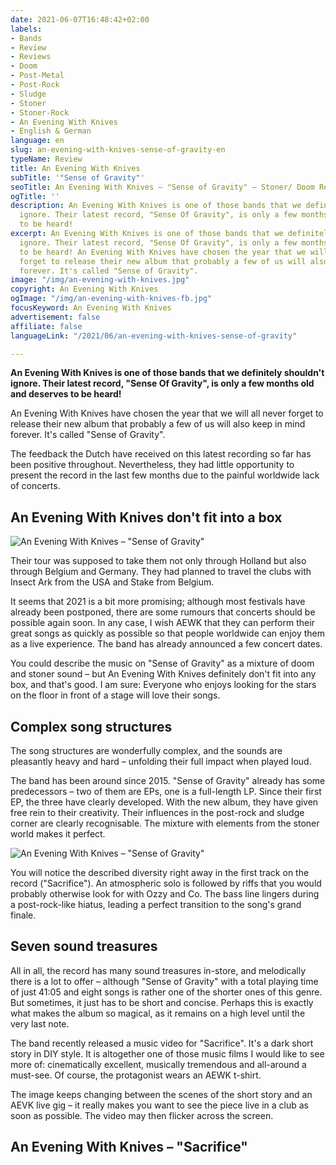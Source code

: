 ```yaml
---
date: 2021-06-07T16:48:42+02:00
labels:
- Bands
- Review
- Reviews
- Doom
- Post-Metal
- Post-Rock
- Sludge
- Stoner
- Stoner-Rock
- An Evening With Knives
- English & German
language: en
slug: an-evening-with-knives-sense-of-gravity-en
typeName: Review
title: An Evening With Knives
subTitle: '"Sense of Gravity"'
seoTitle: An Evening With Knives – "Sense of Gravity" – Stoner/ Doom Review
ogTitle: ''
description: An Evening With Knives is one of those bands that we definitely shouldn't
  ignore. Their latest record, "Sense Of Gravity", is only a few months old and deserves
  to be heard!
excerpt: An Evening With Knives is one of those bands that we definitely shouldn't
  ignore. Their latest record, "Sense Of Gravity", is only a few months old and deserves
  to be heard! An Evening With Knives have chosen the year that we will all never
  forget to release their new album that probably a few of us will also keep in mind
  forever. It's called "Sense of Gravity".
image: "/img/an-evening-with-knives.jpg"
copyright: An Evening With Knives
ogImage: "/img/an-evening-with-knives-fb.jpg"
focusKeyword: An Evening With Knives
advertisement: false
affiliate: false
languageLink: "/2021/06/an-evening-with-knives-sense-of-gravity"

---
```

**An Evening With Knives is one of those bands that we definitely shouldn't ignore. Their latest record, "Sense Of Gravity", is only a few months old and deserves to be heard!**

An Evening With Knives have chosen the year that we will all never forget to release their new album that probably a few of us will also keep in mind forever. It's called "Sense of Gravity".

The feedback the Dutch have received on this latest recording so far has been positive throughout. Nevertheless, they had little opportunity to present the record in the last few months due to the painful worldwide lack of concerts.

## An Evening With Knives don't fit into a box

![An Evening With Knives – "Sense of Gravity"](/img/an-evening-with-knives.jpeg 'An Evening With Knives – "Sense of Gravity"')

Their tour was supposed to take them not only through Holland but also through Belgium and Germany. They had planned to travel the clubs with Insect Ark from the USA and Stake from Belgium.

It seems that 2021 is a bit more promising; although most festivals have already been postponed, there are some rumours that concerts should be possible again soon. In any case, I wish AEWK that they can perform their great songs as quickly as possible so that people worldwide can enjoy them as a live experience. The band has already announced a few concert dates.

You could describe the music on "Sense of Gravity" as a mixture of doom and stoner sound – but An Evening With Knives definitely don't fit into any box, and that's good. I am sure: Everyone who enjoys looking for the stars on the floor in front of a stage will love their songs.

## Complex song structures

The song structures are wonderfully complex, and the sounds are pleasantly heavy and hard – unfolding their full impact when played loud.

The band has been around since 2015. "Sense of Gravity" already has some predecessors – two of them are EPs, one is a full-length LP. Since their first EP, the three have clearly developed. With the new album, they have given free rein to their creativity. Their influences in the post-rock and sludge corner are clearly recognisable. The mixture with elements from the stoner world makes it perfect.

![An Evening With Knives – "Sense of Gravity"](/img/90869948_1530321057134485_4941586764285345792_o-1.jpg 'An Evening With Knives – "Sense of Gravity"')

You will notice the described diversity right away in the first track on the record ("Sacrifice"). An atmospheric solo is followed by riffs that you would probably otherwise look for with Ozzy and Co. The bass line lingers during a post-rock-like hiatus, leading a perfect transition to the song's grand finale.

## Seven sound treasures

All in all, the record has many sound treasures in-store, and melodically there is a lot to offer – although "Sense of Gravity" with a total playing time of just 41:05 and eight songs is rather one of the shorter ones of this genre. But sometimes, it just has to be short and concise. Perhaps this is exactly what makes the album so magical, as it remains on a high level until the very last note.

The band recently released a music video for "Sacrifice". It's a dark short story in DIY style. It is altogether one of those music films I would like to see more of: cinematically excellent, musically tremendous and all-around a must-see. Of course, the protagonist wears an AEWK t-shirt.

The image keeps changing between the scenes of the short story and an AEVK live gig – it really makes you want to see the piece live in a club as soon as possible. The video may then flicker across the screen.

## An Evening With Knives – "Sacrifice"

<YouTube id="JkUV2Vuxh6M" />